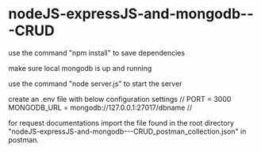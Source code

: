 # nodeJS-expressJS-and-mongodb---CRUD


use  the command "npm install" to save dependencies 

make sure local mongodb is up and running

use the command "node server.js" to start the server

create an .env file with below configuration settings
//
PORT = 3000
MONGODB_URL = mongodb://127.0.0.1:27017/dbname
//

for request documentations import the file found in the root directory "nodeJS-expressJS-and-mongodb---CRUD_postman_collection.json" in postman.
